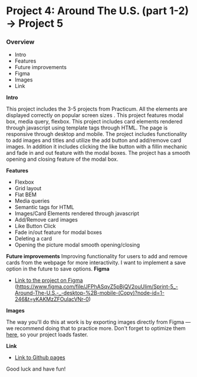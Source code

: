 # Project 4: Around The U.S. (part 1-2) -> Project 5

### Overview  

* Intro 
* Features
* Future improvements
* Figma  
* Images 
* Link 
  
**Intro**
  
This project includes the 3-5 projects from Practicum. All the elements are displayed correctly on popular screen sizes . This project features modal box, media query, flexbox. This project includes card elements rendered through javascript using template tags through HTML. The page is responsive through desktop and mobile. The project includes functionality to add images and titles and utilize the add button and add/remove card images. In addition it includes clicking the like button with a fillin mechanic and fade in and out feature with the modal boxes. The project has a smooth opening and closing feature of the modal box.   
  
**Features**
* Flexbox
* Grid layout
* Flat BEM 
* Media queries
* Semantic tags for HTML
* Images/Card Elements rendered through javascript 
* Add/Remove card images
* Like Button Click
* Fade in/out feature for modal boxes
* Deleting a card
* Opening the picture modal smooth opening/closing
 
 **Future improvements**
Improving functionality for users to add and remove cards from the webpage for more interactivity. 
I want to implement a save option in the future to save options. 
**Figma**  
  
* [Link to the project on Figma](https://www.figma.com/file/ii4xxsJ0ghevUOcssTlHZv/Sprint-3%3A-Around-the-US?node-id=0%3A1)
(https://www.figma.com/file/JFPhASqvZ5pBjQV2ouUlim/Sprint-5_-Around-The-U.S.-_-desktop-%2B-mobile-(Copy)?node-id=1-246&t=yKAKMzZFOuIacVNr-0)  
  
**Images**  
  
The way you'll do this at work is by exporting images directly from Figma — we recommend doing that to practice more. Don't forget to optimize them [here](https://tinypng.com/), so your project loads faster. 
  
**Link**

* [Link to Github pages](https://codersclaim.github.io/se_project_aroundtheus)  

Good luck and have fun!
